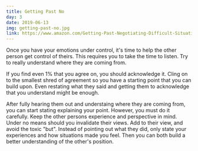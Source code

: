 ```yaml
---
title: Getting Past No
day: 3
date: 2019-06-13
img: getting-past-no.jpg
link: https://www.amazon.com/Getting-Past-Negotiating-Difficult-Situations/dp/0553371312
---
```


Once you have your emotions under control, it's time to help the other person
get control of theirs. This requires you to take the time to listen. Try to
really understand where they are coming from.

If you find even 1% that you agree on, you should acknowledge it. Cling on to the
smallest shred of agreement so you have a starting point that you can build
upon. Even restating what they said and getting them to acknowledge that you
understand might be enough.

After fully hearing them out and understaing where they are coming from, you can
start stating explaining your point. However, you must do it carefully.
Keep the other persons experience and perspective in mind. Under no means should
you invalidate their views. Add to their view, and avoid the toxic "but".
Instead of pointing out what they did, only state your experiences and how
situations made you feel. Then you can both build a better understanding of
the other's position.
